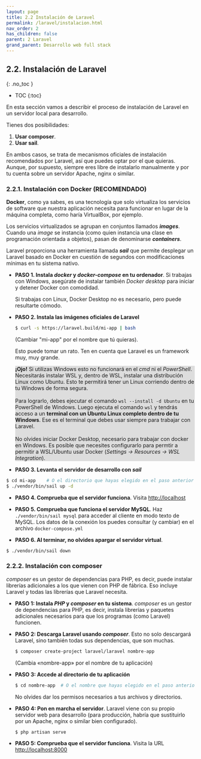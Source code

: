 ```yaml
---
layout: page
title: 2.2 Instalación de Laravel
permalink: /laravel/instalacion.html
nav_order: 2
has_children: false
parent: 2 Laravel
grand_parent: Desarrollo web full stack
---
```

## 2.2. Instalación de Laravel
{: .no_toc }

- TOC
{:toc}

En esta sección vamos a describir el proceso de instalación de Laravel en un servidor local para desarrollo. 

Tienes dos posibilidades:

1. **Usar composer**.
2. **Usar sail**. 

En ambos casos, se trata de mecanismos oficiales de instalación recomendados por Laravel, así que puedes optar por el que quieras. Aunque, por supuesto, siempre eres libre de instalarlo manualmente y por tu cuenta sobre un servidor Apache, nginx o similar.

### 2.2.1. Instalación con Docker (RECOMENDADO)

**Docker**, como ya sabes, es una tecnología que solo virtualiza los servicios de software que nuestra aplicación necesita para funcionar en lugar de la máquina completa, como haría VirtualBox, por ejemplo.

Los servicios virtualizados se agrupan en conjuntos llamados ***images***. Cuando una *image* se instancia (como quien instancia una clase en programación orientada a objetos), pasan de denominarse ***containers***.

Laravel proporciona una herramienta llamada ***sail*** que permite desplegar un Laravel basado en Docker en cuestión de segundos con modificaciones mínimas en tu sistema nativo.

* **PASO 1. Instala *docker* y *docker-compose* en tu ordenador**. Si trabajas con Windows, asegúrate de instalar también *Docker desktop* para iniciar y detener Docker con comodidad. 

  Si trabajas con Linux, Docker Desktop no es necesario, pero puede resultarte cómodo.

* **PASO 2. Instala las imágenes oficiales de Laravel**

  ```bash
  $ curl -s https://laravel.build/mi-app | bash
  ```

  (Cambiar "mi-app" por el nombre que tú quieras).

  Esto puede tomar un rato. Ten en cuenta que Laravel es un framework muy, muy grande.

  <div style='background-color: #ddd'>
  <strong>¡Ojo!</strong> Si utilizas Windows esto no funcionará en el <i>cmd</i> ni el <i>PowerShell</i>. Necesitarás instalar WSL y, dentro de WSL, instalar una distribución Linux como Ubuntu. Esto te permitirá tener un Linux corriendo dentro de tu Windows de forma segura. <br><br>Para lograrlo, debes ejecutar el comando <code>wsl --install -d Ubuntu</code> en tu PowerShell de Windows. Luego ejecuta el comando <code>wsl</code> y tendrás acceso a un <strong>terminal con un Ubuntu Linux completo dentro de tu Windows</strong>. Ese es el terminal que debes usar siempre para trabajar con Laravel.<br><br>
  No olvides iniciar Docker Desktop, necesario para trabajar con docker en Windows. Es posible que necesites configurarlo para permtir a permitir a WSL/Ubuntu usar Docker (<i>Settings -> Resources -> WSL Integration</i>).
  </div>

* **PASO 3. Levanta el servidor de desarrollo con *sail***

```bash
$ cd mi-app    # O el directorio que hayas elegido en el paso anterior
$ ./vendor/bin/sail up -d
```

* **PASO 4. Comprueba que el servidor funciona**. Visita [http://localhost](http://localhost)

* **PASO 5. Comprueba que funciona el servidor MySQL**. Haz ```./vendor/bin/sail mysql``` para acceder al cliente en modo texto de MySQL. Los datos de la conexión los puedes consultar (y cambiar) en el archivo ```docker-compose.yml```

* **PASO 6. Al terminar, no olvides apargar el servidor virtual**.

```bash
$ ./vendor/bin/sail down
```

### 2.2.2. Instalación con composer

*composer* es un gestor de dependencias para PHP, es decir, puede instalar librerías adicionales a los que vienen con PHP de fábrica. Eso incluye Laravel y todas las librerías que Laravel necesita.

* **PASO 1: Instala *PHP* y *composer* en tu sistema**. *composer* es un gestor de dependencias para PHP, es decir, instala librerías y paquetes adicionales necesarios para que los programas (como Laravel) funcionen.

* **PASO 2: Descarga Laravel usando *composer***. Esto no solo descargará Laravel, sino también todas sus dependencias, que son muchas.

  ```bash
  $ composer create-project laravel/laravel nombre-app   
  ```

  (Cambia «nombre-app» por el nombre de tu aplicación)
 
* **PASO 3: Accede al directorio de tu aplicación**

  ```bash
  $ cd nombre-app  # O el nombre que hayas elegido en el paso anterior
  ```

  No olvides dar los permisos necesarios a tus archivos y directorios.

* **PASO 4: Pon en marcha el servidor**. Laravel viene con su propio servidor web para desarrollo (para producción, habría que sustituirlo por un Apache, nginx o similar bien configurado).

  ```bash
  $ php artisan serve
  ```

* **PASO 5: Comprueba que el servidor funciona**. Visita la URL [http://localhost:8000](http://localhost:8000)

